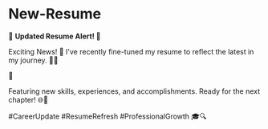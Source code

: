 # New-Resume
📄 **Updated Resume Alert! 🚀**

Exciting News! 🌟 I've recently fine-tuned my resume to reflect the latest in my journey. 💼✨

📌 

Featuring new skills, experiences, and accomplishments. Ready for the next chapter! 🌐🚀

#CareerUpdate #ResumeRefresh #ProfessionalGrowth 🎓🔍
